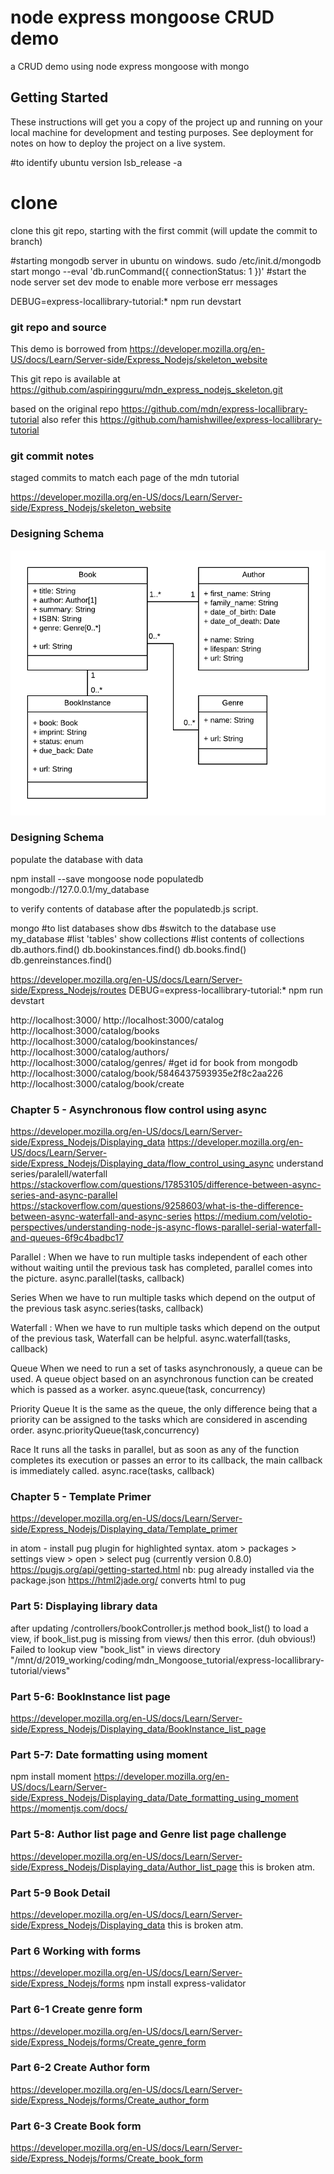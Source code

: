 # node express mongoose CRUD demo

a CRUD demo using node express mongoose with mongo

## Getting Started

These instructions will get you a copy of the project up and running on your local machine for development and testing purposes. See deployment for notes on how to deploy the project on a live system.

#to identify ubuntu version
lsb_release -a

# clone
clone this git repo, starting with the first commit (will update the commit to branch)

#starting mongodb server in ubuntu on windows.
sudo /etc/init.d/mongodb start
mongo --eval 'db.runCommand({ connectionStatus: 1 })'
#start the node server
set dev mode to enable more verbose err messages

DEBUG=express-locallibrary-tutorial:*
npm run devstart



### git repo and source

This demo is borrowed from https://developer.mozilla.org/en-US/docs/Learn/Server-side/Express_Nodejs/skeleton_website

This git repo is available at https://github.com/aspiringguru/mdn_express_nodejs_skeleton.git

based on the original repo https://github.com/mdn/express-locallibrary-tutorial
also refer this   https://github.com/hamishwillee/express-locallibrary-tutorial

### git commit notes

staged commits to match each page of the mdn tutorial

https://developer.mozilla.org/en-US/docs/Learn/Server-side/Express_Nodejs/skeleton_website

### Designing Schema

![alt text](readme_files/uml_diagram.png "UML diagram")

### Designing Schema

populate the database with data

npm install --save mongoose
node populatedb mongodb://127.0.0.1/my_database

to verify contents of database after the populatedb.js script.

mongo
#to list databases
show dbs
#switch to the database
use my_database
#list 'tables'
show collections
#list contents of collections
db.authors.find()
db.bookinstances.find()
db.books.find()
db.genreinstances.find()

https://developer.mozilla.org/en-US/docs/Learn/Server-side/Express_Nodejs/routes
DEBUG=express-locallibrary-tutorial:*
npm run devstart

http://localhost:3000/
http://localhost:3000/catalog
http://localhost:3000/catalog/books
http://localhost:3000/catalog/bookinstances/
http://localhost:3000/catalog/authors/
http://localhost:3000/catalog/genres/
#get id for book from mongodb
http://localhost:3000/catalog/book/5846437593935e2f8c2aa226
http://localhost:3000/catalog/book/create


### Chapter 5 - Asynchronous flow control using async
https://developer.mozilla.org/en-US/docs/Learn/Server-side/Express_Nodejs/Displaying_data
https://developer.mozilla.org/en-US/docs/Learn/Server-side/Express_Nodejs/Displaying_data/flow_control_using_async
understand series/paralell/waterfall
https://stackoverflow.com/questions/17853105/difference-between-async-series-and-async-parallel
https://stackoverflow.com/questions/9258603/what-is-the-difference-between-async-waterfall-and-async-series
https://medium.com/velotio-perspectives/understanding-node-js-async-flows-parallel-serial-waterfall-and-queues-6f9c4badbc17

Parallel : When we have to run multiple tasks independent of each other
without waiting until the previous task has completed, parallel comes
into the picture.
async.parallel(tasks, callback)

Series
When we have to run multiple tasks which depend on the output of the
previous task
async.series(tasks, callback)

Waterfall : When we have to run multiple tasks which depend on the output of
the previous task, Waterfall can be helpful.
async.waterfall(tasks, callback)

Queue
When we need to run a set of tasks asynchronously, a queue can be used. A
queue object based on an asynchronous function can be created which is
passed as a worker.
async.queue(task, concurrency)


Priority Queue
It is the same as the queue, the only difference being that a priority can be
assigned to the tasks which are considered in ascending order.
async.priorityQueue(task,concurrency)

Race
It runs all the tasks in parallel, but as soon as any of the function
completes its execution or passes an error to its callback, the main
callback is immediately called.
async.race(tasks, callback)


### Chapter 5 - Template Primer
https://developer.mozilla.org/en-US/docs/Learn/Server-side/Express_Nodejs/Displaying_data/Template_primer

in atom - install pug plugin for highlighted syntax.
atom > packages > settings view > open > select pug (currently version 0.8.0)
https://pugjs.org/api/getting-started.html
nb: pug already installed via the package.json
https://html2jade.org/
converts html to pug

### Part 5: Displaying library data

after updating /controllers/bookController.js method book_list() to load a view,
 if book_list.pug is missing from views/ then this error. (duh obvious!)
Failed to lookup view "book_list" in views directory "/mnt/d/2019_working/coding/mdn_Mongoose_tutorial/express-locallibrary-tutorial/views"


### Part 5-6:  BookInstance list page
https://developer.mozilla.org/en-US/docs/Learn/Server-side/Express_Nodejs/Displaying_data/BookInstance_list_page


### Part 5-7:  Date formatting using moment
npm install moment
https://developer.mozilla.org/en-US/docs/Learn/Server-side/Express_Nodejs/Displaying_data/Date_formatting_using_moment
https://momentjs.com/docs/

### Part 5-8: Author list page and Genre list page challenge
https://developer.mozilla.org/en-US/docs/Learn/Server-side/Express_Nodejs/Displaying_data/Author_list_page
this is broken atm.

### Part 5-9 Book Detail
https://developer.mozilla.org/en-US/docs/Learn/Server-side/Express_Nodejs/Displaying_data
this is broken atm.


### Part 6 Working with forms
https://developer.mozilla.org/en-US/docs/Learn/Server-side/Express_Nodejs/forms
npm install express-validator

### Part 6-1 Create genre form
https://developer.mozilla.org/en-US/docs/Learn/Server-side/Express_Nodejs/forms/Create_genre_form

### Part 6-2 Create Author form
https://developer.mozilla.org/en-US/docs/Learn/Server-side/Express_Nodejs/forms/Create_author_form

### Part 6-3 Create Book form
https://developer.mozilla.org/en-US/docs/Learn/Server-side/Express_Nodejs/forms/Create_book_form
